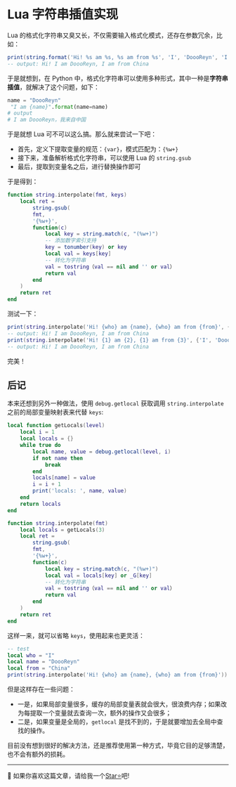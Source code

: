 # Lua 字符串插值实现

Lua 的格式化字符串又臭又长，不仅需要输入格式化模式，还存在参数冗余，比如：

```lua
print(string.format('Hi! %s am %s, %s am from %s', 'I', 'DoooReyn', 'I', 'China'))
-- output: Hi! I am DoooReyn, I am from China
```

于是就想到，在 Python 中，格式化字符串可以使用多种形式，其中一种是**字符串插值**，就解决了这个问题，如下：

```python
name = "DoooReyn"
 "I am {name}".format(name=name)
# output
# I am DoooReyn，我来自中国
```

于是就想 Lua 可不可以这么搞。那么就来尝试一下吧：

-   首先，定义下提取变量的规范：`{var}`，模式匹配为：`{%w+}`
-   接下来，准备解析格式化字符串，可以使用 Lua 的 `string.gsub`
-   最后，提取到变量名之后，进行替换操作即可

于是得到：

```lua
function string.interpolate(fmt, keys)
    local ret =
        string.gsub(
        fmt,
        '{%w+}',
        function(c)
            local key = string.match(c, "(%w+)")
            -- 添加数字索引支持
            key = tonumber(key) or key
            local val = keys[key]
            -- 转化为字符串
            val = tostring（val == nil and '' or val）
            return val
        end
    )
    return ret
end
```

测试一下：

```lua
print(string.interpolate('Hi! {who} am {name}, {who} am from {from}', {who = 'I', name = 'DoooReyn', from = 'China'}))
-- output: Hi! I am DoooReyn, I am from China
print(string.interpolate('Hi! {1} am {2}, {1} am from {3}', {'I', 'DoooReyn', 'China'}))
-- output: Hi! I am DoooReyn, I am from China
```

完美！

## 后记

本来还想到另外一种做法，使用 `debug.getlocal` 获取调用 `string.interpolate` 之前的局部变量映射表来代替 `keys`:

```lua
local function getLocals(level)
    local i = 1
    local locals = {}
    while true do
        local name, value = debug.getlocal(level, i)
        if not name then
            break
        end
        locals[name] = value
        i = i + 1
        print('locals: ', name, value)
    end
    return locals
end

function string.interpolate(fmt)
    local locals = getLocals(3)
    local ret =
        string.gsub(
        fmt,
        '{%w+}',
        function(c)
            local key = string.match(c, "(%w+)")
            local val = locals[key] or _G[key]
            -- 转化为字符串
            val = tostring（val == nil and '' or val）
            return val
        end
    )
    return ret
end
```

这样一来，就可以省略 `keys`，使用起来也更灵活：

```lua
-- test
local who = "I"
local name = "DoooReyn"
local from = "China"
print(string.interpolate('Hi! {who} am {name}, {who} am from {from}'))
```

但是这样存在一些问题：

-   一是，如果局部变量很多，缓存的局部变量表就会很大，很浪费内存；如果改为每提取一个变量就去查询一次，额外的操作又会很多；
-   二是，如果变量是全局的，`getlocal` 是找不到的，于是就要增加去全局中查找的操作。

目前没有想到很好的解决方法，还是推荐使用第一种方式，毕竟它目的足够清楚，也不会有额外的损耗。

---

🤠 如果你喜欢这篇文章，请给我一个[Star⭐](https://github.com/DoooReyn/lua-string-interpolate)吧!
